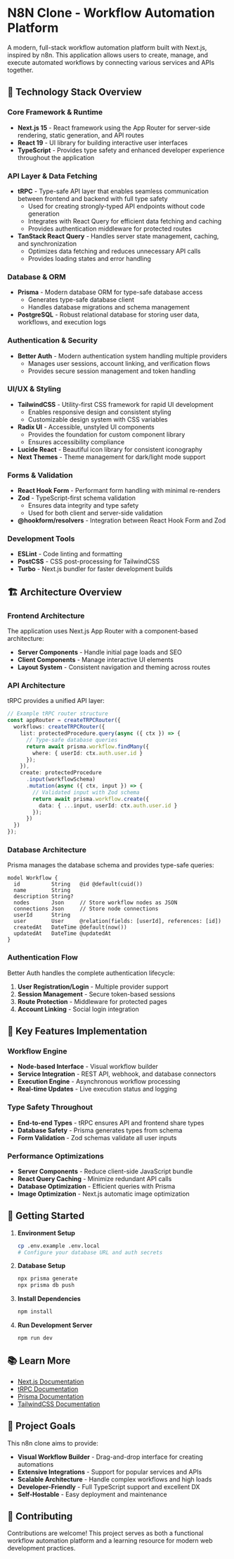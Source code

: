 # N8N Clone - Workflow Automation Platform

A modern, full-stack workflow automation platform built with Next.js, inspired by n8n. This application allows users to create, manage, and execute automated workflows by connecting various services and APIs together.

## 🚀 Technology Stack Overview

### Core Framework & Runtime
- **Next.js 15** - React framework using the App Router for server-side rendering, static generation, and API routes
- **React 19** - UI library for building interactive user interfaces
- **TypeScript** - Provides type safety and enhanced developer experience throughout the application

### API Layer & Data Fetching
- **tRPC** - Type-safe API layer that enables seamless communication between frontend and backend with full type safety
  - Used for creating strongly-typed API endpoints without code generation
  - Integrates with React Query for efficient data fetching and caching
  - Provides authentication middleware for protected routes
- **TanStack React Query** - Handles server state management, caching, and synchronization
  - Optimizes data fetching and reduces unnecessary API calls
  - Provides loading states and error handling

### Database & ORM
- **Prisma** - Modern database ORM for type-safe database access
  - Generates type-safe database client
  - Handles database migrations and schema management
- **PostgreSQL** - Robust relational database for storing user data, workflows, and execution logs

### Authentication & Security
- **Better Auth** - Modern authentication system handling multiple providers
  - Manages user sessions, account linking, and verification flows
  - Provides secure session management and token handling

### UI/UX & Styling
- **TailwindCSS** - Utility-first CSS framework for rapid UI development
  - Enables responsive design and consistent styling
  - Customizable design system with CSS variables
- **Radix UI** - Accessible, unstyled UI components
  - Provides the foundation for custom component library
  - Ensures accessibility compliance
- **Lucide React** - Beautiful icon library for consistent iconography
- **Next Themes** - Theme management for dark/light mode support

### Forms & Validation
- **React Hook Form** - Performant form handling with minimal re-renders
- **Zod** - TypeScript-first schema validation
  - Ensures data integrity and type safety
  - Used for both client and server-side validation
- **@hookform/resolvers** - Integration between React Hook Form and Zod

### Development Tools
- **ESLint** - Code linting and formatting
- **PostCSS** - CSS post-processing for TailwindCSS
- **Turbo** - Next.js bundler for faster development builds

## 🏗️ Architecture Overview

### Frontend Architecture
The application uses Next.js App Router with a component-based architecture:

- **Server Components** - Handle initial page loads and SEO
- **Client Components** - Manage interactive UI elements
- **Layout System** - Consistent navigation and theming across routes

### API Architecture
tRPC provides a unified API layer:

```typescript
// Example tRPC router structure
const appRouter = createTRPCRouter({
  workflows: createTRPCRouter({
    list: protectedProcedure.query(async ({ ctx }) => {
      // Type-safe database queries
      return await prisma.workflow.findMany({
        where: { userId: ctx.auth.user.id }
      });
    }),
    create: protectedProcedure
      .input(workflowSchema)
      .mutation(async ({ ctx, input }) => {
        // Validated input with Zod schema
        return await prisma.workflow.create({
          data: { ...input, userId: ctx.auth.user.id }
        });
      })
  })
});
```

### Database Architecture
Prisma manages the database schema and provides type-safe queries:

```prisma
model Workflow {
  id          String   @id @default(cuid())
  name        String
  description String?
  nodes       Json     // Store workflow nodes as JSON
  connections Json     // Store node connections
  userId      String
  user        User     @relation(fields: [userId], references: [id])
  createdAt   DateTime @default(now())
  updatedAt   DateTime @updatedAt
}
```

### Authentication Flow
Better Auth handles the complete authentication lifecycle:

1. **User Registration/Login** - Multiple provider support
2. **Session Management** - Secure token-based sessions
3. **Route Protection** - Middleware for protected pages
4. **Account Linking** - Social login integration

## 🔧 Key Features Implementation

### Workflow Engine
- **Node-based Interface** - Visual workflow builder
- **Service Integration** - REST API, webhook, and database connectors
- **Execution Engine** - Asynchronous workflow processing
- **Real-time Updates** - Live execution status and logging

### Type Safety Throughout
- **End-to-end Types** - tRPC ensures API and frontend share types
- **Database Safety** - Prisma generates types from schema
- **Form Validation** - Zod schemas validate all user inputs

### Performance Optimizations
- **Server Components** - Reduce client-side JavaScript bundle
- **React Query Caching** - Minimize redundant API calls
- **Database Optimization** - Efficient queries with Prisma
- **Image Optimization** - Next.js automatic image optimization

## 🚀 Getting Started

1. **Environment Setup**
   ```bash
   cp .env.example .env.local
   # Configure your database URL and auth secrets
   ```

2. **Database Setup**
   ```bash
   npx prisma generate
   npx prisma db push
   ```

3. **Install Dependencies**
   ```bash
   npm install
   ```

4. **Run Development Server**
   ```bash
   npm run dev
   ```

## 📚 Learn More

- [Next.js Documentation](https://nextjs.org/docs)
- [tRPC Documentation](https://trpc.io/docs)
- [Prisma Documentation](https://www.prisma.io/docs)
- [TailwindCSS Documentation](https://tailwindcss.com/docs)

## 🎯 Project Goals

This n8n clone aims to provide:
- **Visual Workflow Builder** - Drag-and-drop interface for creating automations
- **Extensive Integrations** - Support for popular services and APIs
- **Scalable Architecture** - Handle complex workflows and high loads
- **Developer-Friendly** - Full TypeScript support and excellent DX
- **Self-Hostable** - Easy deployment and maintenance

## 🤝 Contributing

Contributions are welcome! This project serves as both a functional workflow automation platform and a learning resource for modern web development practices.
